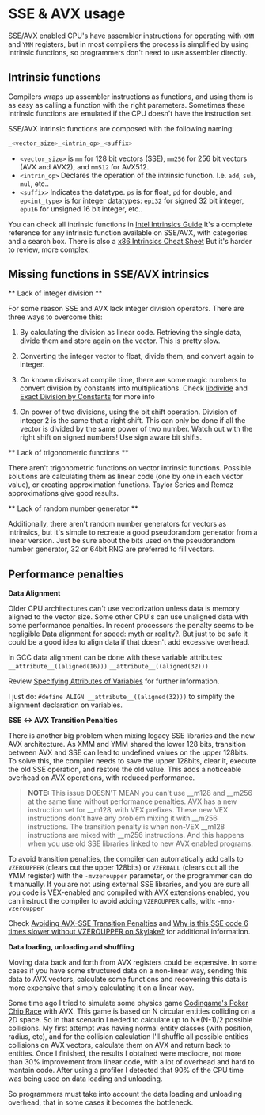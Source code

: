 # SSE & AVX usage

SSE/AVX enabled CPU's have assembler instructions for operating with `XMM` and `YMM` registers, but in most compilers the process is simplified by using intrinsic functions, so programmers don't need to use assembler directly.

## Intrinsic functions

Compilers wraps up assembler instructions as functions, and using them is as easy as calling a function with the right parameters. Sometimes these intrinsic functions are emulated if the CPU doesn't have the instruction set.

SSE/AVX intrinsic functions are composed with the following naming:

 ```cpp
 _<vector_size>_<intrin_op>_<suffix>
 ```
 
- `<vector_size>` is `mm` for 128 bit vectors (SSE), `mm256` for 256 bit vectors (AVX and AVX2), and `mm512` for AVX512.
- `<intrin_op>` Declares the operation of the intrinsic function. I.e. `add`, `sub`, `mul`, etc..
- `<suffix>` Indicates the datatype. `ps` is for float, `pd` for double, and `ep<int_type>` is for  integer datatypes: `epi32` for signed 32 bit integer, `epu16` for unsigned 16 bit integer, etc..

You can check all intrinsic functions in [Intel Intrinsics Guide](https://software.intel.com/sites/landingpage/IntrinsicsGuide)
It's a complete reference for any intrinsic function available on SSE/AVX, with categories and a search box.
There is also a [x86 Intrinsics Cheat Sheet](https://db.in.tum.de/~finis/x86-intrin-cheatsheet-v2.2.pdf?lang=en)
But it's harder to review, more complex.

## Missing functions in SSE/AVX intrinsics

** Lack of integer division **

For some reason SSE and AVX lack integer division operators. There are three ways to overcome this:

1. By calculating the division as linear code. Retrieving the single data, divide them and store again on the vector. This is pretty slow.

2. Converting the integer vector to float, divide them, and convert again to integer.

3. On known divisors at compile time, there are some magic numbers to convert division by constants into multiplications. Check [libdivide](https://libdivide.com/) and [Exact Division by Constants](http://www.icodeguru.com/Embedded/Hacker's-Delight/077.htm) for more info

4. On power of two divisions, using the bit shift operation. Division of integer 2 is the same that a right shift. This can only be done if all the vector is divided by the same power of two number. Watch out with the right shift on signed numbers! Use sign aware bit shifts.

** Lack of trigonometric functions **

There aren't trigonometric functions on vector intrinsic functions. Possible solutions are calculating them as linear code (one by one in each vector value), or creating approximation functions. Taylor Series and Remez approximations give good results.

** Lack of random number generator **

Additionally, there aren't random number generators for vectors as intrinsics, but it's simple to recreate a good pseudorandom generator from a linear version. Just be sure about the bits used on the pseudorandom number generator, 32 or 64bit RNG are preferred to fill vectors. 


## Performance penalties

**Data Alignment**

Older CPU architectures can't use vectorization unless data is memory aligned to the vector size. Some other CPU's can use unaligned data with some performance penalties. In recent processors the penalty seems to be negligible [Data alignment for speed: myth or reality?](http://lemire.me/blog/2012/05/31/data-alignment-for-speed-myth-or-reality/). 
But just to be safe it could be a good idea to align data if that doesn't add excessive overhead.

In GCC data alignment can be done with these variable attributes:
 `__attribute__((aligned(16)))`
 `__attribute__((aligned(32)))`

Review [Specifying Attributes of Variables](https://gcc.gnu.org/onlinedocs/gcc-3.2/gcc/Variable-Attributes.html) for further information.

I just do: `#define ALIGN __attribute__((aligned(32)))` to simplify the alignment declaration on variables. 
 
**SSE <-> AVX Transition Penalties**

There is another big problem when mixing legacy SSE libraries and the new AVX architecture. As XMM and YMM shared the lower 128 bits, transition between AVX and SSE can lead to undefined values on the upper 128bits. To solve this, the compiler needs to save the upper 128bits, clear it, execute the old SSE operation, and restore the old value. This adds a noticeable overhead on AVX operations, with reduced performance.

>**NOTE:** This issue DOESN'T MEAN you can't use \_\_m128 and \_\_m256 at the same time without performance penalties. AVX has a new instruction set for \_\_m128, with VEX prefixes. These new VEX instructions don't have any problem mixing it with \_\_m256 instructions. The transition penalty is when non-VEX \_\_m128 instructions are mixed with \_\_m256 instructions. And this happens when you use old SSE libraries linked to new AVX enabled programs.

To avoid transition penalties, the compiler can automatically add calls to `VZEROUPPER` (clears out the upper 128bits) or `VZEROALL` (clears out all the YMM register) with the `-mvzeroupper` parameter, or the programmer can do it manually. If you are not using external SSE libraries, and you are sure all you code is VEX-enabled and compiled with AVX extensions enabled, you can instruct the compiler to avoid adding `VZEROUPPER` calls, with: `-mno-vzeroupper`

Check [Avoiding AVX-SSE Transition Penalties](https://software.intel.com/en-us/articles/avoiding-avx-sse-transition-penalties) and [Why is this SSE code 6 times slower without VZEROUPPER on Skylake?](https://stackoverflow.com/questions/41303780/why-is-this-sse-code-6-times-slower-without-vzeroupper-on-skylake) for additional information.

**Data loading, unloading and shuffling**

Moving data back and forth from AVX registers could be expensive. In some cases if you have some structured data on a non-linear way, sending this data to AVX vectors, calculate some functions and recovering this data is more expensive that simply calculating it on a linear way.

Some time ago I tried to simulate some physics game [Codingame's Poker Chip Race](https://www.codingame.com/multiplayer/bot-programming/poker-chip-race) with AVX. This game is based on N circular entities colliding on a 2D space. So in that scenario I neded to calculate up to N*(N-1)/2 possible collisions. My first attempt was having normal entity classes (with position, radius, etc), and for the collision calculation I'll shuffle all possible entities collisions on AVX vectors, calculate them on AVX and return back to entities. Once I finished, the results I obtained were mediocre, not more than 30% improvement from linear code, with a lot of overhead and hard to mantain code.  After using a profiler I detected that 90% of the CPU time was being used on data loading and unloading. 

So programmers must take into account the data loading and unloading overhead, that in some cases it becomes the bottleneck.
